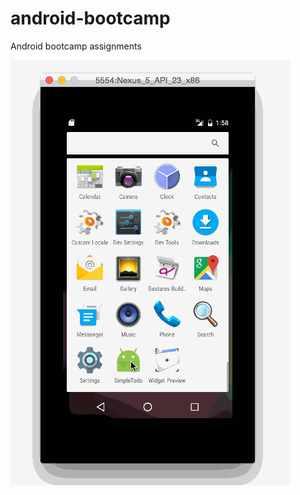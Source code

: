 # android-bootcamp
Android bootcamp assignments

![Todo App](https://github.com/bhsat/android-bootcamp/blob/master/SimpleTodoApp.gif)
